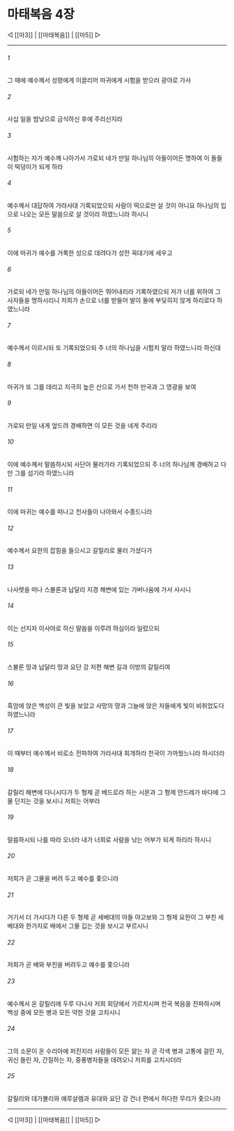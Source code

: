 # 마태복음 4장

◁ [[마3]] | [[마태복음]] | [[마5]] ▷
***

###### 1
그 때에 예수께서 성령에게 이끌리어 마귀에게 시험을 받으러 광야로 가사

###### 2
사십 일을 밤낮으로 금식하신 후에 주리신지라

###### 3
시험하는 자가 예수께 나아가서 가로되 네가 만일 하나님의 아들이어든 명하여 이 돌들이 떡덩이가 되게 하라

###### 4
예수께서 대답하여 가라사대 기록되었으되 사람이 떡으로만 살 것이 아니요 하나님의 입으로 나오는 모든 말씀으로 살 것이라 하였느니라 하시니

###### 5
이에 마귀가 예수를 거룩한 성으로 데려다가 성전 꼭대기에 세우고

###### 6
가로되 네가 만일 하나님의 아들이어든 뛰어내리라 기록하였으되 저가 너를 위하여 그 사자들을 명하시리니 저희가 손으로 너를 받들어 발이 돌에 부딪히지 않게 하리로다 하였느니라

###### 7
예수께서 이르시되 또 기록되었으되 주 너의 하나님을 시험치 말라 하였느니라 하신대

###### 8
마귀가 또 그를 데리고 지극히 높은 산으로 가서 천하 만국과 그 영광을 보여

###### 9
가로되 만일 내게 엎드려 경배하면 이 모든 것을 네게 주리라

###### 10
이에 예수께서 말씀하시되 사단아 물러가라 기록되었으되 주 너의 하나님께 경배하고 다만 그를 섬기라 하였느니라

###### 11
이에 마귀는 예수를 떠나고 천사들이 나아와서 수종드니라

###### 12
예수께서 요한의 잡힘을 들으시고 갈릴리로 물러 가셨다가

###### 13
나사렛을 떠나 스불론과 납달리 지경 해변에 있는 가버나움에 가서 사시니

###### 14
이는 선지자 이사야로 하신 말씀을 이루려 하심이라 일렀으되

###### 15
스불론 땅과 납달리 땅과 요단 강 저편 해변 길과 이방의 갈릴리여

###### 16
흑암에 앉은 백성이 큰 빛을 보았고 사망의 땅과 그늘에 앉은 자들에게 빛이 비취었도다 하였느니라

###### 17
이 때부터 예수께서 비로소 전파하여 가라사대 회개하라 천국이 가까웠느니라 하시더라

###### 18
갈릴리 해변에 다니시다가 두 형제 곧 베드로라 하는 시몬과 그 형제 안드레가 바다에 그물 던지는 것을 보시니 저희는 어부라

###### 19
말씀하시되 나를 따라 오너라 내가 너희로 사람을 낚는 어부가 되게 하리라 하시니

###### 20
저희가 곧 그물을 버려 두고 예수를 좇으니라

###### 21
거기서 더 가시다가 다른 두 형제 곧 세베대의 아들 야고보와 그 형제 요한이 그 부친 세베대와 한가지로 배에서 그물 깁는 것을 보시고 부르시니

###### 22
저희가 곧 배와 부친을 버려두고 예수를 좇으니라

###### 23
예수께서 온 갈릴리에 두루 다니사 저희 회당에서 가르치시며 천국 복음을 전파하시며 백성 중에 모든 병과 모든 약한 것을 고치시니

###### 24
그의 소문이 온 수리아에 퍼진지라 사람들이 모든 앓는 자 곧 각색 병과 고통에 걸린 자, 귀신 들린 자, 간질하는 자, 중풍병자들을 데려오니 저희를 고치시더라

###### 25
갈릴리와 데가볼리와 예루살렘과 유대와 요단 강 건너 편에서 허다한 무리가 좇으니라

***
◁ [[마3]] | [[마태복음]] | [[마5]] ▷